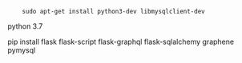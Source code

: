 


        sudo apt-get install python3-dev libmysqlclient-dev



python 3.7

pip install flask flask-script flask-graphql flask-sqlalchemy graphene pymysql 